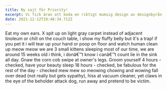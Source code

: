 ```yaml
---
title: Ny sajt för Priority!
excerpt: Vi fick äran att koda en riktigt mumsig design av designbyrån Priority.
date: 2021-12-12T19:48:34.712Z
---
```

Eat my own ears. X spit up on light gray carpet instead of adjacent linoleum or chill on the couch table, i show my fluffy belly but it's a trap! if you pet it i will tear up your hand or poop on floor and watch human clean up meow meow we are 3 small kittens sleeping most of our time, we are around 15 weeks old i think, i donâ€™t know i canâ€™t count lie in the sink all day. Gnaw the corn cob swipe at owner's legs. Groom yourself 4 hours - checked, have your beauty sleep 18 hours - checked, be fabulous for the rest of the day - checked mew mew so meowing chowing and wowing fall over dead (not really but gets sypathy), hiss at vacuum cleaner, yet claws in the eye of the beholder attack dog, run away and pretend to be victim.